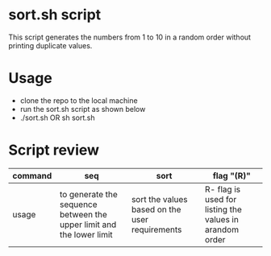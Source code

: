 # sort.sh script

This script generates the numbers from 1 to 10 in a random order without printing duplicate values.

# Usage

- clone the repo to the local machine
- run the sort.sh script as shown below
- ./sort.sh OR sh sort.sh

# Script review

command | seq | sort | flag "(R)" |
--- | --- | --- | --- |
usage | to generate the sequence between the upper limit and the lower limit | sort the values based on the user requirements | R- flag is used for listing the values in arandom order |

